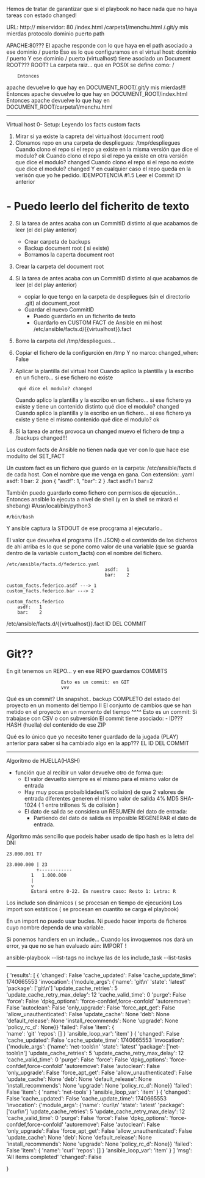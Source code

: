 Hemos de tratar de garantizar que si el playbook no hace nada
que no haya tareas con estado changed!


URL: http://            miservidor: 80          /index.html
                                                /carpeta1/menchu.html
                                                /.git/y mis mierdas
     protocolo          dominio     puerto      path

APACHE:80???
El apache responde con lo que haya en el path asociado a ese dominio / puerto
    Eso es lo que configuramos en el virtual host:
        dominio / puerto
    Y ese dominio / puerto (virtualhost) tiene asociado un Document ROOT???
        ROOT? La carpeta raiz... que en POSIX se define como:  /
        
        Entonces
apache devuelve lo que hay en DOCUMENT_ROOT/.git/y mis mierdas!!!
        Entonces
apache devuelve lo que hay en DOCUMENT_ROOT/index.html
        Entonces
apache devuelve lo que hay en DOCUMENT_ROOT/carpeta1/menchu.html













---

Virtual host
0- Setup:
    Leyendo los facts
        custom facts


1. Mirar si ya existe la capreta del virtualhost (document root)
4. Clonamos repo en una carpeta de despliegues: /tmp/despliegues
    Cuando clono el repo
si el repo ya existe en la misma versión que dice el modulo? ok
    Cuando clono el repo
si el repo ya existe en otra versión que dice el modulo? changed
    Cuando clono el repo
si el repo no existe que dice el modulo? changed
        Y en cualquier caso
el repo queda en la verisón que yo he pedido. IDEMPOTENCIA
#1.5 Leer el Commit ID anterior
#        - Puedo leerlo del ficherito de texto
2. Si la tarea de antes acaba con un CommitID distinto al que acabamos de leer (el del play anterior)
    - Crear carpeta de backups
    - Backup document root ( si existe)
    - Borramos la caperta document root
3. Crear la carpeta del document root
4. Si la tarea de antes acaba con un CommitID distinto al que acabamos de leer (el del play anterior)
    - copiar lo que tengo en la carpeta de despliegues (sin el directorio .git) al document_root   
    - Guardar el nuevo CommitID
        - Puedo guardarlo en un ficherito de texto
        - Guardarlo en CUSTOM FACT de Ansible en mi host
           /etc/ansible/facts.d/{{virtualhost}}.fact
5. Borro la carpeta del /tmp/despliegues...


6. Copiar el fichero de la configurción en /tmp
   Y no marco:
        changed_when: False
7. Aplicar la plantilla del virtual host
    Cuando aplico la plantilla y la escribo en un fichero... si ese fichero no existe

        qué dice el modulo? changed
    Cuando aplico la plantilla y la escribo en un fichero... si ese fichero ya existe y tiene
        un contenido distinto
qué dice el modulo? changed
    Cuando aplico la plantilla y la escribo en un fichero... si ese fichero ya existe y tiene
        el mismo contenido
qué dice el modulo? ok
8. Si la tarea de antes provoca un changed
muevo el fichero de tmp a /backups
    changed!!!  




Los custom facts de Ansible no tienen nada que ver con lo que hace ese modulito del SET_FACT

Un custom fact es un fichero que guardo en la carpeta: /etc/ansible/facts.d de cada host.
Con el nombre que me venga en gana.
Con extensión:
    .yaml
        asdf:   1
        bar:    2
    .json
        {
            "asdf": 1,
            "bar": 2
        }
    .fact
        asdf=1
        bar=2

También puedo guardarlo como fichero con permisos de ejecución...
Entonces ansible lo ejecuta a nivel de shell (y en la shell se mirará el shebang)
    #/usr/local/bin/python3
    
    #/bin/bash

Y ansible captura la STDOUT de ese procgrama al ejecutarlo..

El valor que devuelva el programa (En JSON) o el contenido de los dicheros de ahi arriba es lo que se pone como valor
de una variable (que se guarda dentro de la variable custom_facts) con el nombre del fichero.

    /etc/ansible/facts.d/federico.yaml
                                        asdf:   1
                                        bar:    2

    custom_facts.federico.asdf ---> 1
    custom_facts.federico.bar ---> 2
    
    custom_facts.federico 
        asdf:   1
        bar:    2




/etc/ansible/facts.d/{{virtualhost}}.fact
 ID DEL COMMIT
























---

# Git??

En git
tenemos un REPO... y en ese REPO guardamos COMMITS
    
                        Esto es un commit: en GIT
                        vvv
Qué es un commit? Un snapshot.. backup COMPLETO del estado del proyecto en un momento del tiempo
                        II
                  El conjunto de cambios que se han metido en el proyecto en un momento del tiempo 
                        ^^^^
                        Esto es un commit: Si trabajase con CSV o con subversión
    El commit tiene asociado:
        - ID??? HASH (huella) del contenido de ese ZIP
                        
Qué es lo único que yo necesito tener guardado de la jugada (PLAY) anterior para 
saber si ha cambiado algo en la app??? EL ID DEL COMMIT
    
                        
----

Algoritmo de HUELLA(HASH)

- función que al recibir un valor devuelve otro
de forma que:
    - El valor devuelto siempre es el mismo para el mismo valor de entrada
    - Hay muy pocas probaiblidades(% colisión) de que 2 valores de entrada diferentes generen el mismo valor de salida
         4%
            MD5
            SHA-1024 ( 1 entre trillones % de colisión )
    - El dato de salida se considera un RESUMEN del dato de entrada:
        - Partiendo del dato de salida es imposible REGENERAR el dato de entrada.

Algoritmo más sencillo que podeís haber usado de tipo hash es la letra del DNI

    23.000.001 T?
    
    23.000.000 | 23
               +------------
             1   1.000.000
             |
             v
             Estará entre 0-22. En nuestro caso: Resto 1: Letra: R
             
             
Los include son dinámicos ( se procesan en tiempo de ejecución)
Los import son estáticos ( se procesan en cuantito se carga el playbook)

En un import no puedo usar bucles.
Ni puedo hacer imports de ficheros cuyo nombre dependa de una variable.

Si ponemos handlers en un include... Cuando los invoquemos nos dará un error,
ya que no se han evaluado aún: IMPORT !

ansible-playbook --list-tags no incluye las de los include_task
                 --list-tasks
                 
                 
                 
                 
                 
---
{
    'results': [
        {
        'changed': False
        'cache_updated': False
        'cache_update_time': 1740665553
        'invocation': {'module_args': {'name': 'git\\n'
        'state': 'latest'
        'package': ['git\\n']
        'update_cache_retries': 5
        'update_cache_retry_max_delay': 12
        'cache_valid_time': 0
        'purge': False
        'force': False
        'dpkg_options': 'force-confdef,force-confold'
        'autoremove': False
        'autoclean': False
        'only_upgrade': False
        'force_apt_get': False
        'allow_unauthenticated': False
        'update_cache': None
        'deb': None
        'default_release': None
        'install_recommends': None
        'upgrade': None
        'policy_rc_d': None}}
        'failed': False
        'item': 
            {   
                'name': 'git'
                'repos': []
            }
        'ansible_loop_var': 'item'
    }
    {
        'changed': False
        'cache_updated': False
        'cache_update_time': 1740665553
        'invocation': {'module_args': {'name': 'net-tools\\n'
        'state': 'latest'
        'package': ['net-tools\\n']
        'update_cache_retries': 5
        'update_cache_retry_max_delay': 12
        'cache_valid_time': 0
        'purge': False
        'force': False
        'dpkg_options': 'force-confdef,force-confold'
        'autoremove': False
        'autoclean': False
        'only_upgrade': False
        'force_apt_get': False
        'allow_unauthenticated': False
        'update_cache': None
        'deb': None
        'default_release': None
        'install_recommends': None
        'upgrade': None
        'policy_rc_d': None}}
        'failed': False
        'item': {
            'name': 'net-tools'
        }
        'ansible_loop_var': 'item'
    }
    {
        'changed': False
        'cache_updated': False
        'cache_update_time': 1740665553
        'invocation': {'module_args': {'name': 'curl\\n'
        'state': 'latest'
        'package': ['curl\\n']
        'update_cache_retries': 5
        'update_cache_retry_max_delay': 12
        'cache_valid_time': 0
        'purge': False
        'force': False
        'dpkg_options': 'force-confdef,force-confold'
        'autoremove': False
        'autoclean': False
        'only_upgrade': False
        'force_apt_get': False
        'allow_unauthenticated': False
        'update_cache': None
        'deb': None
        'default_release': None
        'install_recommends': None
        'upgrade': None
        'policy_rc_d': None}}
        'failed': False
        'item': {
            'name': 'curl'
            'repos': []
        }
        'ansible_loop_var': 'item'
    }
]
    'msg': 'All items completed'
    'changed': False
    
}